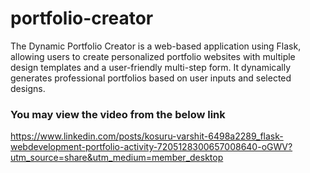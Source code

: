 # portfolio-creator
The Dynamic Portfolio Creator is a web-based application using Flask, allowing users to create personalized portfolio websites with multiple design templates and a user-friendly multi-step form. It dynamically generates professional portfolios based on user inputs and selected designs.

<h3>You may view the video from the below link</h3>

https://www.linkedin.com/posts/kosuru-varshit-6498a2289_flask-webdevelopment-portfolio-activity-7205128300657008640-oGWV?utm_source=share&utm_medium=member_desktop
